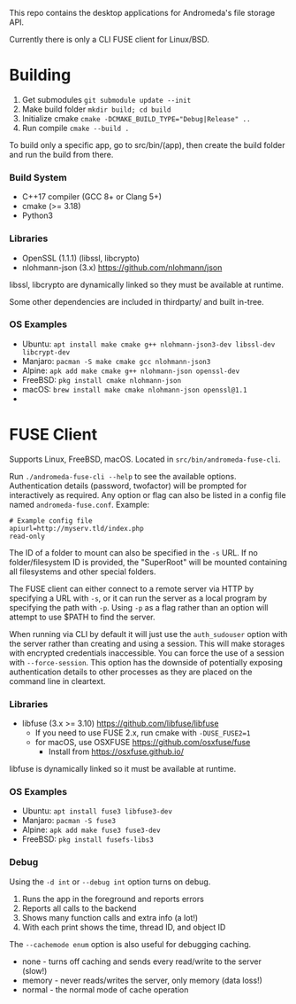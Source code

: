 
This repo contains the desktop applications for Andromeda's file storage API.

Currently there is only a CLI FUSE client for Linux/BSD.


# Building

1. Get submodules `git submodule update --init`
2. Make build folder `mkdir build; cd build`
3. Initialize cmake `cmake -DCMAKE_BUILD_TYPE="Debug|Release" ..`
4. Run compile `cmake --build .`

To build only a specific app, go to src/bin/(app), then create the build folder and run the build from there.

### Build System

- C++17 compiler (GCC 8+ or Clang 5+)
- cmake (>= 3.18)
- Python3

### Libraries

- OpenSSL (1.1.1) (libssl, libcrypto)
- nlohmann-json (3.x) https://github.com/nlohmann/json

libssl, libcrypto are dynamically linked so they must be available at runtime.

Some other dependencies are included in thirdparty/ and built in-tree.

### OS Examples

- Ubuntu: `apt install make cmake g++ nlohmann-json3-dev libssl-dev libcrypt-dev`
- Manjaro: `pacman -S make cmake gcc nlohmann-json3`
- Alpine: `apk add make cmake g++ nlohmann-json openssl-dev`
- FreeBSD: `pkg install cmake nlohmann-json`
- macOS: `brew install make cmake nlohmann-json openssl@1.1`
- 

# FUSE Client

Supports Linux, FreeBSD, macOS.  Located in `src/bin/andromeda-fuse-cli`.

Run `./andromeda-fuse-cli --help` to see the available options.
Authentication details (password, twofactor) will be prompted for interactively as required.
Any option or flag can also be listed in a config file named `andromeda-fuse.conf`. 
Example:
```
# Example config file
apiurl=http://myserv.tld/index.php
read-only
```

The ID of a folder to mount can also be specified in the `-s` URL.
If no folder/filesystem ID is provided, the "SuperRoot" will be mounted
containing all filesystems and other special folders.

The FUSE client can either connect to a remote server via HTTP by specifying a URL with `-s`,
or it can run the server as a local program by specifying the path with `-p`.  Using `-p` as a 
flag rather than an option will attempt to use $PATH to find the server.

When running via CLI by default it will just use the `auth_sudouser` option with the server
rather than creating and using a session.  This will make storages with encrypted credentials
inaccessible.  You can force the use of a session with `--force-session`.  This option has the
downside of potentially exposing authentication details to other processes as they are placed
on the command line in cleartext.

### Libraries

- libfuse (3.x >= 3.10) https://github.com/libfuse/libfuse
    - If you need to use FUSE 2.x, run cmake with `-DUSE_FUSE2=1`
    - for macOS, use OSXFUSE https://github.com/osxfuse/fuse
        - Install from https://osxfuse.github.io/

libfuse is dynamically linked so it must be available at runtime.

### OS Examples

- Ubuntu: `apt install fuse3 libfuse3-dev`
- Manjaro: `pacman -S fuse3`
- Alpine: `apk add make fuse3 fuse3-dev`
- FreeBSD: `pkg install fusefs-libs3`

### Debug

Using the `-d int` or `--debug int` option turns on debug.

1. Runs the app in the foreground and reports errors
2. Reports all calls to the backend
3. Shows many function calls and extra info (a lot!)
4. With each print shows the time, thread ID, and object ID

The `--cachemode enum` option is also useful for debugging caching.

- none - turns off caching and sends every read/write to the server (slow!)
- memory - never reads/writes the server, only memory (data loss!)
- normal - the normal mode of cache operation

